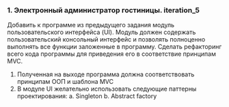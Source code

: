 ### 1.  Электронный администратор гостиницы. iteration_5 ###

Добавить к программе из предыдущего задания модуль пользовательского интерфейса (UI). 
Модуль должен содержать пользовательский консольный интерфейс 
и позволять полноценно выполнять все функции заложенные в программу.
Сделать рефакторинг всего кода программы для приведения его в соответствие принципам MVC.

1)	Полученная на выходе программа должна соответствовать принципам ООП и шаблона MVC
2)	В модуле UI желательно использовать следующие паттерны проектирования:
      a.	Singleton
      b.	Abstract factory


